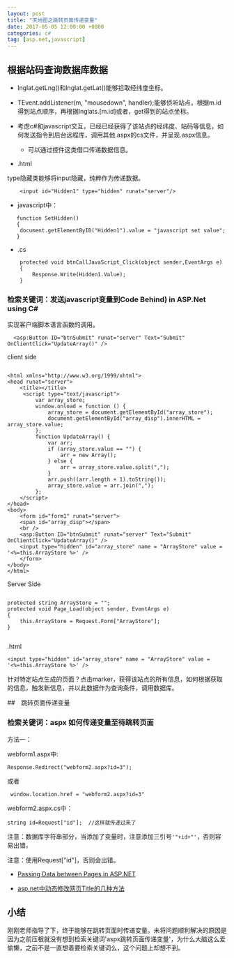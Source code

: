 ```yaml
---
layout: post
title: "天地图之跳转页面传递变量"
date: 2017-05-05 12:00:00 +0800
categories: c#
tag: [asp.net,javascript]
---   
```


## 根据站码查询数据库数据
- lnglat.getLng()和lnglat.getLat()能够拾取经纬度坐标。
- TEvent.addListener(m, "mousedown", handler);能够侦听站点，根据m.id得到站点顺序，再根据lnglats.[m.id]或者，get得到的站点坐标。
- 考虑c#和javascript交互，已经已经获得了该站点的经纬度、站码等信息，如何发送指令到后台远程库，调用其他.aspx的cs文件，并呈现.aspx信息。
    + 可以通过控件这类借口传递数据信息。

- .html

type隐藏类能够将input隐藏，纯粹作为传递数据。
```
    <input id="Hidden1" type="hidden" runat="server"/>
```

- javascript中：
```
   function SetHidden()
   {
    document.getElementByID("Hidden1").value = "javascript set value";
   }
```

- .cs
```
    protected void btnCallJavaScript_Click(object sender,EventArgs e)
    {
        Response.Write(Hidden1.Value);
    }
```

### 检索关键词：发送javascript变量到Code  Behind) in ASP.Net using C#

[](https://www.aspsnippets.com/Articles/Pass-JavaScript-variable-value-to-Server-Side-Code-Behind-in-ASPNet-using-C-and-VBNet.aspx)

实现客户端脚本语言函数的调用。

```
  <asp:Button ID="btnSubmit" runat="server" Text="Submit" OnClientClick="UpdateArray()" />
```

client side
```

<html xmlns="http://www.w3.org/1999/xhtml">
<head runat="server">
    <title></title>
     <script type="text/javascript">
         var array_store;
         window.onload = function () {
             array_store = document.getElementById("array_store");
             document.getElementById("array_disp").innerHTML = array_store.value;
         };
         function UpdateArray() {
             var arr;
             if (array_store.value == "") {
                 arr = new Array();
             } else {
                 arr = array_store.value.split(",");
             }
             arr.push((arr.length + 1).toString());
             array_store.value = arr.join(",");
         };
    </script>
</head>
<body>
    <form id="form1" runat="server">
    <span id="array_disp"></span>
    <br />
    <asp:Button ID="btnSubmit" runat="server" Text="Submit" OnClientClick="UpdateArray()" />
    <input type="hidden" id="array_store" name = "ArrayStore" value = '<%=this.ArrayStore %>' />
    </form>
</body>
</html>
```

Server Side

```

protected string ArrayStore = "";
protected void Page_Load(object sender, EventArgs e)
{
    this.ArrayStore = Request.Form["ArrayStore"];
}


```
.html
```
<input type="hidden" id="array_store" name = "ArrayStore" value = '<%=this.ArrayStore %>' />
```


针对特定站点生成的页面？点击marker，获得该站点的所有信息，如何根据获取的信息，触发新信息，并以此数据作为查询条件，调用数据库。

##　跳转页面传递变量
### 检索关键词：aspx 如何传递变量至待跳转页面

方法一：

webform1.aspx中:
```
Response.Redirect("webform2.aspx?id=3");
```

或者

```
 window.location.href = "webform2.aspx?id=3"
```

webform2.aspx.cs中：

```
string id=Request["id"];  //这样就传递过来了
```

注意：数据库字符串部分，当添加了变量时，注意添加三引号`'"+id+"'`，否则容易出错。

注意：使用Request["id"]，否则会出错。


- [Passing Data between Pages in ASP.NET](http://www.codeguru.com/columns/dotnet/passing-data-between-pages-in-asp.net.htm)

- [asp.net中动态修改网页Title的几种方法](http://www.cnblogs.com/xuhongfei/archive/2013/04/09/3010324.html)

## 小结

刚刚老师指导了下，终于能够在跳转页面时传递变量。未将问题顺利解决的原因是因为之前压根就没有想到检索关键词'aspx跳转页面传递变量'，为什么大脑这么爱偷懒，之前不是一直想着要检索关键词么，这个问题上却想不到。


